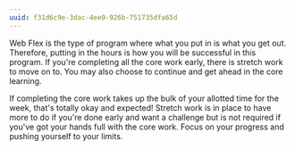```yaml
---
uuid: f31d6c9e-3dac-4ee0-926b-751735dfa65d
---
```


Web Flex is the type of program where what you put in is what you get out. Therefore, putting in the hours is how you will be successful in this program. If you're completing all the core work early, there is stretch work to move on to. You may also choose to continue and get ahead in the core learning.

If completing the core work takes up the bulk of your allotted time for the week, that's totally okay and expected! Stretch work is in place to have more to do if you're done early and want a challenge but is not required if you've got your hands full with the core work. Focus on your progress and pushing yourself to your limits.
